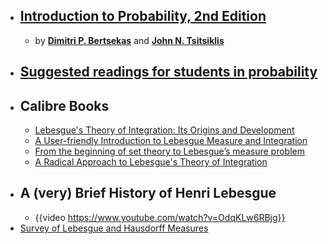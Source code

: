 - ##  [Introduction to Probability, 2nd Edition](http://www.athenasc.com/probbook.html)
	- by **[Dimitri P. Bertsekas](http://www.mit.edu:8001/people/dimitrib/home.html)** and **[John N. Tsitsiklis](http://web.mit.edu/jnt/www/home.html)**
- ## [Suggested readings for students in probability](http://math.iisc.ac.in/~manju/suggestedreading.html)
- ## Calibre Books
	- [Lebesgue's Theory of Integration: Its Origins and Development](https://www.goodreads.com/book/show/233217.Lebesgue_s_Theory_of_Integration?from_search=true&from_srp=true&qid=2gIwD9hKq8&rank=1)
	- [A User-friendly Introduction to Lebesgue Measure and Integration](https://www.goodreads.com/book/show/29139798-a-user-friendly-introduction-to-lebesgue-measure-and-integration-studen)
	- [From the beginning of set theory to Lebesgue’s measure problem](https://www.utupub.fi/bitstream/handle/10024/148695/Licentiate_thesis_Saarinen_Harto.pdf?sequence=1&isAllowed=y)
	- [A Radical Approach to Lebesgue's Theory of Integration](https://www.goodreads.com/book/show/2226590.A_Radical_Approach_to_Lebesgue_s_Theory_of_Integration?from_search=true&from_srp=true&qid=sV9tdtAdcR&rank=1)
- ## A (very) Brief History of Henri Lebesgue
	- {{video https://www.youtube.com/watch?v=OdqKLw6RBjg}}
- [Survey of Lebesgue and Hausdorff Measures](https://bearworks.missouristate.edu/cgi/viewcontent.cgi?article=4377&context=theses)